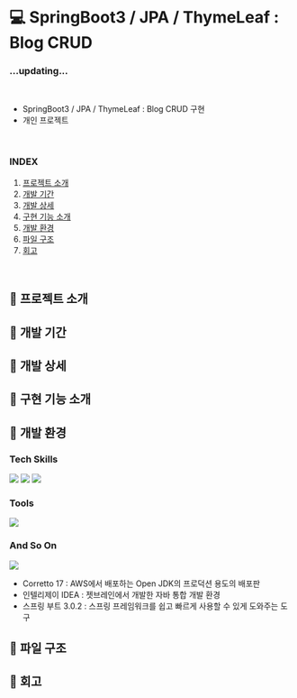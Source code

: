 # 💻 SpringBoot3 / JPA / ThymeLeaf : Blog CRUD
### ...updating...
<br>

- SpringBoot3 / JPA / ThymeLeaf : Blog CRUD 구현
- 개인 프로젝트
<br>

### INDEX

01. [프로젝트 소개](#-프로젝트-소개)
02. [개발 기간](#-개발-기간)
03. [개발 상세](#-개발-상세)
04. [구현 기능 소개](#-구현-기능-소개)
05. [개발 환경](#-개발-환경)
06. [파일 구조](#-파일-구조)
07. [회고](#-회고)   

<br>

## 🔎 프로젝트 소개

## 🔎 개발 기간

## 🔎 개발 상세

## 🔎 구현 기능 소개

## 🔎 개발 환경
### Tech Skills
<img src="https://img.shields.io/badge/Spring Boot-6DB33F?style=for-the-badge&logo=springboot&logoColor=white"/> <img src="https://img.shields.io/badge/thymeleaf-005F0F?style=for-the-badge&logo=thymeleaf&logoColor=white"/> <img src="https://img.shields.io/badge/JavaScript-F7DF1E?style=for-the-badge&logo=javascript&logoColor=white"/>
<br>

### Tools
<img src="https://img.shields.io/badge/IntelliJ-000000?style=for-the-badge&logo=intellijidea&logoColor=white"/>
<br>

### And So On
<img src="https://img.shields.io/badge/junit5-25A162?style=for-the-badge&logo=junit5&logoColor=white"/>
<br>

* Corretto 17 : AWS에서 배포하는 Open JDK의 프로덕션 용도의 배포판
* 인텔리제이 IDEA : 젯브레인에서 개발한 자바 통합 개발 환경
* 스프링 부트 3.0.2 : 스프링 프레임워크를 쉽고 빠르게 사용할 수 있게 도와주는 도구

## 🔎 파일 구조

## 🔎 회고
